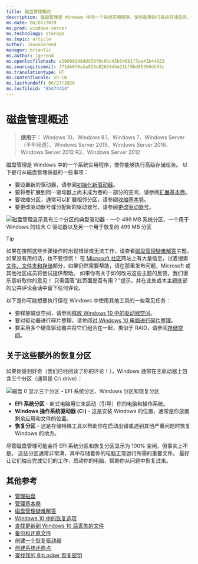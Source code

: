 ```yaml
---
title: 磁盘管理概述
description: 磁盘管理是 Windows 中的一个系统实用程序，使你能够执行高级存储任务，例如初始化新驱动器、扩展卷、收缩磁盘分区和更改驱动器号。
ms.date: 06/07/2019
ms.prod: windows-server
ms.technology: storage
ms.topic: article
author: JasonGerend
manager: brianlic
ms.author: jgerend
ms.openlocfilehash: e200901d8ddd59f0c0bc45b34681f3aa41b44923
ms.sourcegitcommit: 771db070a3a924c8265944e21bf9bd85350dd93c
ms.translationtype: HT
ms.contentlocale: zh-CN
ms.lasthandoff: 06/27/2020
ms.locfileid: "85474414"
---
```

# <a name="overview-of-disk-management"></a>磁盘管理概述

> **适用于：** Windows 10、Windows 8.1、Windows 7、Windows Server（半年频道）、Windows Server 2019、Windows Server 2016、Windows Server 2012 R2、Windows Server 2012

磁盘管理是 Windows 中的一个系统实用程序，使你能够执行高级存储任务。 以下是可从磁盘管理获益的一些事项：

- 要设置新的驱动器，请参阅[初始化新驱动器](initialize-new-disks.md)。
- 要将卷扩展到同一驱动器上尚未成为卷的一部分的空间，请参阅[扩展基本卷](extend-a-basic-volume.md)。
- 要收缩分区，通常可以扩展相邻分区，请参阅[收缩基本卷](shrink-a-basic-volume.md)。
- 要更改驱动器号或分配新的驱动器号，请参阅[更改驱动器号](change-a-drive-letter.md)。

![磁盘管理显示具有三个分区的典型驱动器 - 一个 499 MB 系统分区、一个用于 Windows 的较大 C 驱动器以及另一个用于恢复的 499 MB 分区](media/disk-management.png)

> [!TIP]
>  如果在按照这些步骤操作时出现错误或无法工作，请查看[磁盘管理疑难解答](troubleshooting-disk-management.md)主题。 如果没有用的话，也不要惊慌！ 在 [Microsoft 社区](https://answers.microsoft.com/en-us/windows)网站上有大量信息，试着搜索[文件、文件夹和存储](https://answers.microsoft.com/en-us/windows/forum/windows_10-files?sort=lastreplydate&dir=desc&tab=All&status=all&mod=&modAge=&advFil=&postedAfter=&postedBefore=&threadType=all&isFilterExpanded=true&tm=1514405359639)部分，如果仍然需要帮助，请在那里发布问题，Microsoft 或其他社区成员将尝试提供帮助。 如果你有关于如何改进这些主题的反馈，我们很乐意听取你的意见！ 只需回答“此页面是否有用？”提示，并在此处或本主题底部的公共评论会话中留下任何评论。

以下是你可能想要执行但在 Windows 中使用其他工具的一些常见任务：

- 要释放磁盘空间，请参阅[释放 Windows 10 中的驱动器空间](https://support.microsoft.com/help/12425/windows-10-free-up-drive-space)。
- 要对驱动器进行碎片整理，请参阅[对 Windows 10 电脑进行碎片整理](https://support.microsoft.com/help/4026701/windows-defragment-your-windows-10-pc)。
- 要采用多个硬盘驱动器并将它们组合在一起，类似于 RAID，请参阅[存储空间](https://support.microsoft.com/help/12438/windows-10-storage-spaces)。

## <a name="about-those-extra-recovery-partitions"></a>关于这些额外的恢复分区

如果你感到好奇（我们已经阅读了你的评论！），Windows 通常在主驱动器上包含三个分区（通常是 C:\ drive）：

![磁盘 0 显示三个分区 - EFI 系统分区、Windows 分区和恢复分区](media/windows-partitions.png)

- **EFI 系统分区** - 新式电脑用它来启动（引导）你的电脑和操作系统。
- **Windows 操作系统驱动器 (C:)** - 这是安装 Windows 的位置，通常是你放置剩余应用和文件的位置。
- **恢复分区** - 这是存储特殊工具以帮助你在启动出错或遇到其他严重问题时恢复 Windows 的地方。

尽管磁盘管理可能会将 EFI 系统分区和恢复分区显示为 100% 空闲，但事实上不是。 这些分区通常非常满，其中存储着你的电脑正常运行所需的重要文件。 最好让它们独自完成它们的工作，启动你的电脑，帮助你从问题中恢复过来。

## <a name="additional-references"></a>其他参考

- [管理磁盘](manage-disks.md)
- [管理基本卷](manage-basic-volumes.md)
- [磁盘管理疑难解答](troubleshooting-disk-management.md)
- [Windows 10 中的恢复选项](https://support.microsoft.com/help/12415/windows-10-recovery-options)
- [查找更新到 Windows 10 后丢失的文件](https://support.microsoft.com/help/12386/windows-10-find-lost-files-after-update)
- [备份和还原文件](https://support.microsoft.com/help/17143/windows-10-back-up-your-files)
- [创建一个恢复驱动器](https://support.microsoft.com/help/4026852/windows-create-a-recovery-drive)
- [创建系统还原点](https://support.microsoft.com/help/4027538/windows-create-a-system-restore-point)
- [查找我的 BitLocker 恢复密钥](https://support.microsoft.com/help/4026181/windows-find-my-bitlocker-recovery-key)
